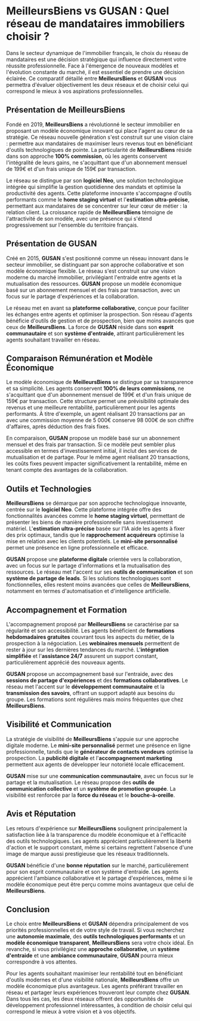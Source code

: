 # MeilleursBiens vs GUSAN : Quel réseau de mandataires immobiliers choisir ?

Dans le secteur dynamique de l'immobilier français, le choix du réseau de mandataires est une décision stratégique qui influence directement votre réussite professionnelle. Face à l'émergence de nouveaux modèles et l'évolution constante du marché, il est essentiel de prendre une décision éclairée. Ce comparatif détaillé entre **MeilleursBiens** et **GUSAN** vous permettra d'évaluer objectivement les deux réseaux et de choisir celui qui correspond le mieux à vos aspirations professionnelles.

## Présentation de MeilleursBiens

Fondé en 2019, **MeilleursBiens** a révolutionné le secteur immobilier en proposant un modèle économique innovant qui place l'agent au cœur de sa stratégie. Ce réseau nouvelle génération s'est construit sur une vision claire : permettre aux mandataires de maximiser leurs revenus tout en bénéficiant d'outils technologiques de pointe. La particularité de **MeilleursBiens** réside dans son approche **100% commission**, où les agents conservent l'intégralité de leurs gains, ne s'acquittant que d'un abonnement mensuel de 199€ et d'un frais unique de 159€ par transaction.

Le réseau se distingue par son **logiciel Neo**, une solution technologique intégrée qui simplifie la gestion quotidienne des mandats et optimise la productivité des agents. Cette plateforme innovante s'accompagne d'outils performants comme le **home staging virtuel** et l'**estimation ultra-précise**, permettant aux mandataires de se concentrer sur leur cœur de métier : la relation client. La croissance rapide de **MeilleursBiens** témoigne de l'attractivité de son modèle, avec une présence qui s'étend progressivement sur l'ensemble du territoire français.

## Présentation de GUSAN

Créé en 2015, **GUSAN** s'est positionné comme un réseau innovant dans le secteur immobilier, se distinguant par son approche collaborative et son modèle économique flexible. Le réseau s'est construit sur une vision moderne du marché immobilier, privilégiant l'entraide entre agents et la mutualisation des ressources. **GUSAN** propose un modèle économique basé sur un abonnement mensuel et des frais par transaction, avec un focus sur le partage d'expériences et la collaboration.

Le réseau met en avant sa **plateforme collaborative**, conçue pour faciliter les échanges entre agents et optimiser la prospection. Son réseau d'agents bénéficie d'outils de gestion et de prospection, bien que moins avancés que ceux de **MeilleursBiens**. La force de **GUSAN** réside dans son **esprit communautaire** et son **système d'entraide**, attirant particulièrement les agents souhaitant travailler en réseau.

## Comparaison Rémunération et Modèle Économique

Le modèle économique de **MeilleursBiens** se distingue par sa transparence et sa simplicité. Les agents conservent **100% de leurs commissions**, ne s'acquittant que d'un abonnement mensuel de 199€ et d'un frais unique de 159€ par transaction. Cette structure permet une prévisibilité optimale des revenus et une meilleure rentabilité, particulièrement pour les agents performants. À titre d'exemple, un agent réalisant 20 transactions par an avec une commission moyenne de 5 000€ conserve 98 000€ de son chiffre d'affaires, après déduction des frais fixes.

En comparaison, **GUSAN** propose un modèle basé sur un abonnement mensuel et des frais par transaction. Si ce modèle peut sembler plus accessible en termes d'investissement initial, il inclut des services de mutualisation et de partage. Pour le même agent réalisant 20 transactions, les coûts fixes peuvent impacter significativement la rentabilité, même en tenant compte des avantages de la collaboration.

## Outils et Technologies

**MeilleursBiens** se démarque par son approche technologique innovante, centrée sur le **logiciel Neo**. Cette plateforme intégrée offre des fonctionnalités avancées comme le **home staging virtuel**, permettant de présenter les biens de manière professionnelle sans investissement matériel. L'**estimation ultra-précise** basée sur l'IA aide les agents à fixer des prix optimaux, tandis que le **rapprochement acquéreurs** optimise la mise en relation avec les clients potentiels. Le **mini-site personnalisé** permet une présence en ligne professionnelle et efficace.

**GUSAN** propose une **plateforme digitale** orientée vers la collaboration, avec un focus sur le partage d'informations et la mutualisation des ressources. Le réseau met l'accent sur ses **outils de communication** et son **système de partage de leads**. Si les solutions technologiques sont fonctionnelles, elles restent moins avancées que celles de **MeilleursBiens**, notamment en termes d'automatisation et d'intelligence artificielle.

## Accompagnement et Formation

L'accompagnement proposé par **MeilleursBiens** se caractérise par sa régularité et son accessibilité. Les agents bénéficient de **formations hebdomadaires gratuites** couvrant tous les aspects du métier, de la prospection à la négociation. Les **webinaires mensuels** permettent de rester à jour sur les dernières tendances du marché. L'**intégration simplifiée** et l'**assistance 24/7** assurent un support constant, particulièrement apprécié des nouveaux agents.

**GUSAN** propose un accompagnement basé sur l'entraide, avec des **sessions de partage d'expériences** et des **formations collaboratives**. Le réseau met l'accent sur le **développement communautaire** et la **transmission des savoirs**, offrant un support adapté aux besoins du groupe. Les formations sont régulières mais moins fréquentes que chez **MeilleursBiens**.

## Visibilité et Communication

La stratégie de visibilité de **MeilleursBiens** s'appuie sur une approche digitale moderne. Le **mini-site personnalisé** permet une présence en ligne professionnelle, tandis que le **générateur de contacts vendeurs** optimise la prospection. La **publicité digitale** et l'**accompagnement marketing** permettent aux agents de développer leur notoriété locale efficacement.

**GUSAN** mise sur une **communication communautaire**, avec un focus sur le partage et la mutualisation. Le réseau propose des **outils de communication collective** et un **système de promotion groupée**. La visibilité est renforcée par la **force du réseau** et le **bouche-à-oreille**.

## Avis et Réputation

Les retours d'expérience sur **MeilleursBiens** soulignent principalement la satisfaction liée à la transparence du modèle économique et à l'efficacité des outils technologiques. Les agents apprécient particulièrement la liberté d'action et le support constant, même si certains regrettent l'absence d'une image de marque aussi prestigieuse que les réseaux traditionnels.

**GUSAN** bénéficie d'une **bonne réputation** sur le marché, particulièrement pour son esprit communautaire et son système d'entraide. Les agents apprécient l'ambiance collaborative et le partage d'expériences, même si le modèle économique peut être perçu comme moins avantageux que celui de **MeilleursBiens**.

## Conclusion

Le choix entre **MeilleursBiens** et **GUSAN** dépendra principalement de vos priorités professionnelles et de votre style de travail. Si vous recherchez une **autonomie maximale**, des **outils technologiques performants** et un **modèle économique transparent**, **MeilleursBiens** sera votre choix idéal. En revanche, si vous privilégiez une **approche collaborative**, un **système d'entraide** et une **ambiance communautaire**, **GUSAN** pourra mieux correspondre à vos attentes.

Pour les agents souhaitant maximiser leur rentabilité tout en bénéficiant d'outils modernes et d'une visibilité nationale, **MeilleursBiens** offre un modèle économique plus avantageux. Les agents préférant travailler en réseau et partager leurs expériences trouveront leur compte chez **GUSAN**. Dans tous les cas, les deux réseaux offrent des opportunités de développement professionnel intéressantes, à condition de choisir celui qui correspond le mieux à votre vision et à vos objectifs.
